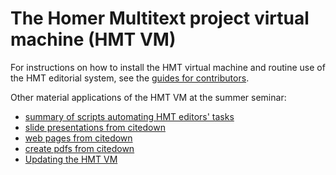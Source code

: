 # The Homer Multitext project virtual machine (HMT VM) #

For instructions on how to install the HMT virtual machine and routine use of the HMT editorial system, see the [guides for contributors](http://www.homermultitext.org/hmt-docs/guides/).

Other material applications of the HMT VM at the summer seminar:

- [summary of scripts automating HMT editors' tasks](scripts.html)
-  [slide presentations from citedown](slides.html)
-  [web pages from citedown](web.html)
-  [create pdfs from citedown](making-pdfs.html)
- [Updating the HMT VM](update.html)